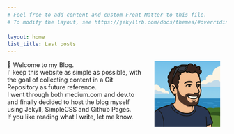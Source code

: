 ```yaml
---
# Feel free to add content and custom Front Matter to this file.
# To modify the layout, see https://jekyllrb.com/docs/themes/#overriding-theme-defaults

layout: home
list_title: Last posts
---
```


<div>
  <div style="float:right;width:30%;margin-inline-start: 15px;padding: 0 15px;">
    <img src="/assets/avatar.png">
  </div>
  <div>
    <p>
      👋 Welcome to my Blog.<br>
      I' keep this website as simple as possible, with the goal of collecting content in a Git Repository as future reference.<br>
      I went through both medium.com and dev.to and finally decided to host the blog myself using Jekyll, SimpleCSS and Github Pages.<br>
      If you like reading what I write, let me know.<br>
    </p>
  </div>
</div>
